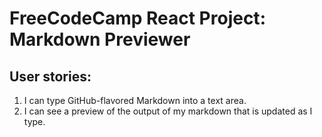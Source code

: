 # FreeCodeCamp React Project: Markdown Previewer

## User stories:
1. I can type GitHub-flavored Markdown into a text area.
2. I can see a preview of the output of my markdown that is updated as I type.
